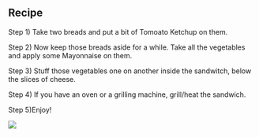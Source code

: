 ## Recipe
Step 1) Take two breads and put a bit of Tomoato Ketchup on them.

Step 2) Now keep those breads aside for a while. Take all the vegetables and apply some Mayonnaise on them.

Step 3) Stuff those vegetables one on another inside the sandwitch, below the slices of cheese.

Step 4) If you have an oven or a grilling machine, grill/heat the sandwich. 

Step 5)Enjoy!

![](https://camo.githubusercontent.com/c93440c52c3fdc8506527af5c4ff7e722731ac58/68747470733a2f2f70726576696577732e31323372662e636f6d2f696d616765732f666572677265676f72792f666572677265676f7279313130352f666572677265676f72793131303530303132332f393433353639372d64656c6963696f75732d616e642d66726573682d68616d2d73616e64776963682d7365706172617465642d62792d696e6772656469656e74732e6a7060)
